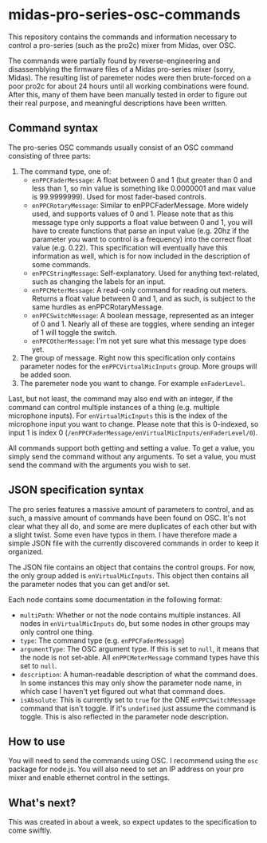 # midas-pro-series-osc-commands
This repository contains the commands and information necessary to control a pro-series (such as the pro2c) mixer from Midas, over OSC. 


The commands were partially found by reverse-engineering and disassemblying the firmware files of a Midas pro-series mixer (sorry, Midas). The resulting list of paremeter nodes were then brute-forced on a poor pro2c for about 24 hours until all working combinations were found. After this, many of them have been manually tested in order to figure out their real purpose, and meaningful descriptions have been written.

## Command syntax
The pro-series OSC commands usually consist of an OSC command consisting of three parts:
1. The command type, one of:
    - `enPPCFaderMessage`: A float between 0 and 1 (but greater than 0 and less than 1, so min value is something like 0.0000001 and max value is 99.9999999). Used for most fader-based controls.
    - `enPPCRotaryMessage`: Similar to enPPCFaderMessage. More widely used, and supports values of 0 and 1. Please note that as this message type only supports a float value between 0 and 1, you will have to create functions that parse an input value (e.g. 20hz if the parameter you want to control is a frequency) into the correct float value (e.g. 0.22). This specification will eventually have this information as well, which is for now included in the description of some commands.
    - `enPPCStringMessage`: Self-explanatory. Used for anything text-related, such as changing the labels for an input.
    - `enPPCMeterMessage`: A read-only command for reading out meters. Returns a float value between 0 and 1, and as such, is subject to the same hurdles as enPPCRotaryMessage.
    - `enPPCSwitchMessage`: A boolean message, represented as an integer of 0 and 1. Nearly all of these are toggles, where sending an integer of 1 will toggle the switch.
    - `enPPCOtherMessage`: I'm not yet sure what this message type does yet.
2. The group of message. Right now this specification only contains parameter nodes for the `enPPCVirtualMicInputs` group. More groups will be added soon.
3. The paremeter node you want to change. For example `enFaderLevel`.

Last, but not least, the command may also end with an integer, if the command can control multiple instances of a thing (e.g. multiple microphone inputs). For `enVirtualMicInputs` this is the index of the microphone input you want to change. Please note that this is 0-indexed, so input 1 is index 0 (`/enPPCFaderMessage/enVirtualMicInputs/enFaderLevel/0`).

All commands support both getting and setting a value. To get a value, you simply send the command without any arguments. To set a value, you must send the command with the arguments you wish to set.

## JSON specification syntax
The pro series features a massive amount of parameters to control, and as such, a massive amount of commands have been found on OSC. It's not clear what they all do, and some are mere duplicates of each other but with a slight twist. Some even have typos in them. I have therefore made a simple JSON file with the currently discovered commands in order to keep it organized.

The JSON file contains an object that contains the control groups. For now, the only group added is `enVirtualMicInputs`. This object then contains all the parameter nodes that you can get and/or set.

Each node contains some documentation in the following format:
- `multiPath`: Whether or not the node contains multiple instances. All nodes in `enVirtualMicInputs` do, but some nodes in other groups may only control one thing.
- `type`: The command type (e.g. `enPPCFaderMessage`)
- `argumentType`: The OSC argument type. If this is set to `null`, it means that the node is not set-able. All `enPPCMeterMessage` command types have this set to `null`.
- `description`: A human-readable description of what the command does. In some instances this may only show the parameter node name, in which case I haven't yet figured out what that command does.
- `isAbsolute`: This is currently set to `true` for the ONE `enPPCSwitchMessage` command that isn't toggle. If it's `undefined` just assume the command is toggle. This is also reflected in the parameter node description.

## How to use
You will need to send the commands using OSC. I recommend using the `osc` package for node.js.
You will also need to set an IP address on your pro mixer and enable ethernet control in the settings.

## What's next?
This was created in about a week, so expect updates to the specification to come swiftly.
